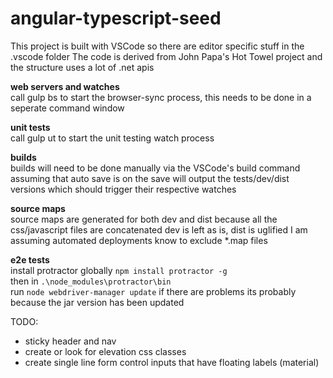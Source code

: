 # angular-typescript-seed

This project is built with VSCode so there are editor specific stuff in the .vscode folder
The code is derived from John Papa's Hot Towel project and the structure uses a lot of .net apis

**web servers and watches**  
call gulp bs to start the browser-sync process, this needs to be done in a seperate command window

**unit tests**  
call gulp ut to start the unit testing watch process

**builds**  
builds will need to be done manually via the VSCode's build command  
assuming that auto save is on
the save will output the tests/dev/dist versions which should trigger their respective watches

**source maps**  
source maps are generated for both dev and dist because all the css/javascript files are concatenated 
dev is left as is, dist is uglified
I am assuming automated deployments know to exclude *.map files

**e2e tests**  
install protractor globally `npm install protractor -g`  
then in `.\node_modules\protractor\bin`  
run `node webdriver-manager update`
if there are problems its probably because the jar version has been updated

TODO:  
* sticky header and nav
* create or look for elevation css classes
* create single line form control inputs that have floating labels (material)